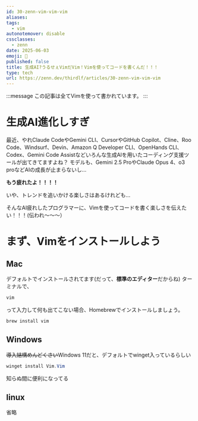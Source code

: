 ```yaml
---
id: 30-zenn-vim-vim-vim
aliases: 
tags:
  - vim
autonotemover: disable
cssclasses:
  - zenn
date: 2025-06-03
emoji: 🛜
published: false
title: 生成AI?うるせぇVimだVim！Vimを使ってコードを書くんだ！！！
type: tech
url: https://zenn.dev/thirdlf/articles/30-zenn-vim-vim-vim
---
```


:::message
この記事は全てVimを使って書かれています。
:::

# 生成AI進化しすぎ
最近、やれClaude CodeやGemini CLI、CursorやGitHub Copilot、Cline、Roo Code、Windsurf、Devin、Amazon Q Developer CLI、OpenHands CLI、Codex、Gemini 
Code Assistなどいろんな生成AIを用いたコーディング支援ツールが出てきてますよね？
モデルも、Gemini 2.5 ProやClaude Opus 4、o3 proなどAIの成長が止まらないし...

**もう疲れたよ！！！！**

いや、トレンドを追いかける楽しさはあるけれども...

そんなAI疲れしたプログラマーに、Vimを使ってコードを書く楽しさを伝えたい！！！(伝われ〜〜〜）

# まず、Vimをインストールしよう

## Mac
デフォルトでインストールされてます(だって、**標準のエディター**だからね)
ターミナルで、
```zsh
vim
```
って入力して何も出てこない場合、Homebrewでインストールしましょう。
```zsh
brew install vim
```

## Windows
~~導入結構めんどくさい~~Windows 11だと、デフォルトでwinget入っているらしい
```powershell
winget install Vim.Vim
```

知らぬ間に便利になってる

## linux
省略







